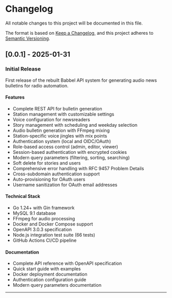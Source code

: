 # Changelog

All notable changes to this project will be documented in this file.

The format is based on [Keep a Changelog](https://keepachangelog.com/en/1.0.0/),
and this project adheres to [Semantic Versioning](https://semver.org/spec/v2.0.0.html).

## [0.0.1] - 2025-01-31

### Initial Release

First release of the rebuilt Babbel API system for generating audio news bulletins for radio automation.

#### Features
- Complete REST API for bulletin generation
- Station management with customizable settings
- Voice configuration for newsreaders
- Story management with scheduling and weekday selection
- Audio bulletin generation with FFmpeg mixing
- Station-specific voice jingles with mix points
- Authentication system (local and OIDC/OAuth)
- Role-based access control (admin, editor, viewer)
- Session-based authentication with encrypted cookies
- Modern query parameters (filtering, sorting, searching)
- Soft delete for stories and users
- Comprehensive error handling with RFC 9457 Problem Details
- Cross-subdomain authentication support
- Auto-provisioning for OAuth users
- Username sanitization for OAuth email addresses

#### Technical Stack
- Go 1.24+ with Gin framework
- MySQL 9.1 database
- FFmpeg for audio processing
- Docker and Docker Compose support
- OpenAPI 3.0.3 specification
- Node.js integration test suite (66 tests)
- GitHub Actions CI/CD pipeline

#### Documentation
- Complete API reference with OpenAPI specification
- Quick start guide with examples
- Docker deployment documentation
- Authentication configuration guide
- Modern query parameters documentation

---
